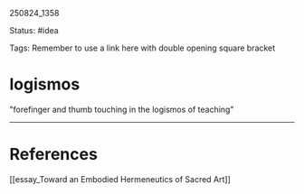 
250824_1358

Status: #idea

Tags:
Remember to use a link here with double opening square bracket
# logismos
"forefinger and thumb touching in the logismos of teaching"

---
# References
[[essay_Toward an Embodied Hermeneutics of Sacred Art]]